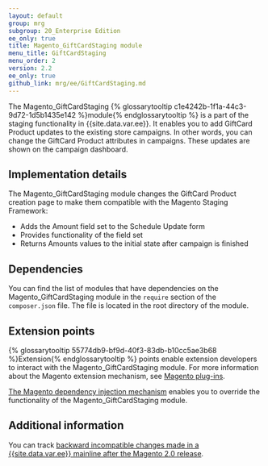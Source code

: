 ```yaml
---
layout: default
group: mrg
subgroup: 20_Enterprise Edition
ee_only: true
title: Magento_GiftCardStaging module
menu_title: GiftCardStaging
menu_order: 2
version: 2.2
ee_only: true
github_link: mrg/ee/GiftCardStaging.md
---
```


The Magento_GiftCardStaging {% glossarytooltip c1e4242b-1f1a-44c3-9d72-1d5b1435e142 %}module{% endglossarytooltip %} is a part of the staging functionality in {{site.data.var.ee}}. It enables you to add GiftCard Product updates to the existing store campaigns. In other words, you can change the GiftCard Product attributes in campaigns. These updates are shown on the campaign dashboard.

## Implementation details

The Magento_GiftCardStaging module changes the GiftCard Product creation page to make them compatible with the Magento Staging Framework:

- Adds the Amount field set to the Schedule Update form
- Provides functionality of the field set
- Returns Amounts values to the initial state after campaign is finished

## Dependencies

You can find the list of modules that have dependencies on the Magento_GiftCardStaging module in the `require` section of the `composer.json` file. The file is located in the root directory of the module.

## Extension points

{% glossarytooltip 55774db9-bf9d-40f3-83db-b10cc5ae3b68 %}Extension{% endglossarytooltip %} points enable extension developers to interact with the Magento_GiftCardStaging module. For more information about the Magento extension mechanism, see [Magento plug-ins](http://devdocs.magento.com/guides/v2.2/extension-dev-guide/plugins.html).

[The Magento dependency injection mechanism](http://devdocs.magento.com/guides/v2.2/extension-dev-guide/depend-inj.html) enables you to override the functionality of the Magento_GiftCardStaging module.

## Additional information

You can track [backward incompatible changes made in a {{site.data.var.ee}} mainline after the Magento 2.0 release](http://devdocs.magento.com/guides/v2.0/release-notes/changes/ee_changes.html).
